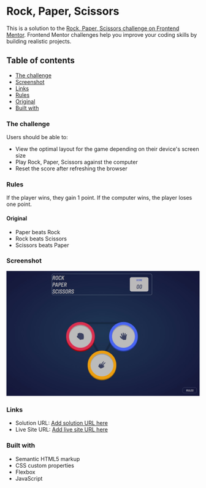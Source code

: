 #   Rock, Paper, Scissors

This is a solution to the [Rock, Paper, Scissors challenge on Frontend Mentor](https://www.frontendmentor.io/challenges/rock-paper-scissors-game-pTgwgvgH). Frontend Mentor challenges help you improve your coding skills by building realistic projects. 

## Table of contents

  - [The challenge](#the-challenge)
  - [Screenshot](#screenshot)
  - [Links](#links)
  - [Rules](#rules)
  - [Original](#original)
  - [Built with](#built-with)


### The challenge

Users should be able to:

- View the optimal layout for the game depending on their device's screen size
- Play Rock, Paper, Scissors against the computer
- Reset the score after refreshing the browser 

### Rules

If the player wins, they gain 1 point. If the computer wins, the player loses one point.

#### Original

- Paper beats Rock
- Rock beats Scissors
- Scissors beats Paper

### Screenshot

![](./images/screenShot.jpg)


### Links

- Solution URL: [Add solution URL here](https://your-solution-url.com)
- Live Site URL: [Add live site URL here](https://your-live-site-url.com)

### Built with

- Semantic HTML5 markup
- CSS custom properties
- Flexbox
- JavaScript

